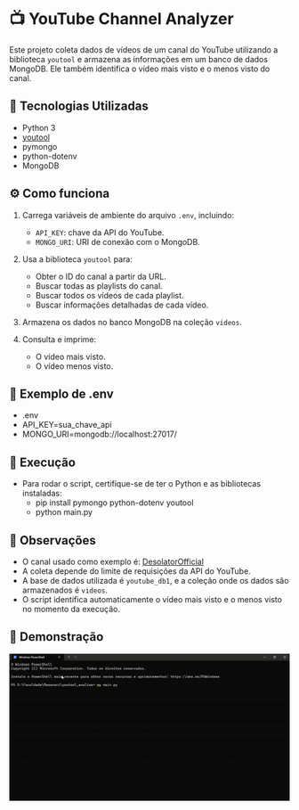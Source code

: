 # 📺 YouTube Channel Analyzer

Este projeto coleta dados de vídeos de um canal do YouTube utilizando a biblioteca `youtool` e armazena as informações em um banco de dados MongoDB. Ele também identifica o vídeo mais visto e o menos visto do canal.

## 🧰 Tecnologias Utilizadas

- Python 3
- [youtool](https://pypi.org/project/youtool/)
- pymongo
- python-dotenv
- MongoDB

## ⚙️ Como funciona

1. Carrega variáveis de ambiente do arquivo `.env`, incluindo:
   - `API_KEY`: chave da API do YouTube.
   - `MONGO_URI`: URI de conexão com o MongoDB.

2. Usa a biblioteca `youtool` para:
   - Obter o ID do canal a partir da URL.
   - Buscar todas as playlists do canal.
   - Buscar todos os vídeos de cada playlist.
   - Buscar informações detalhadas de cada vídeo.

3. Armazena os dados no banco MongoDB na coleção `videos`.

4. Consulta e imprime:
   - O vídeo mais visto.
   - O vídeo menos visto.

## 📝 Exemplo de .env

- .env
- API_KEY=sua_chave_api
- MONGO_URI=mongodb://localhost:27017/

## 📝 Execução

* Para rodar o script, certifique-se de ter o Python e as bibliotecas instaladas:
    - pip install pymongo python-dotenv youtool
    - python main.py

## 📌 Observações

- O canal usado como exemplo é: [DesolatorOfficial](https://www.youtube.com/@DesolatorOfficial)
- A coleta depende do limite de requisições da API do YouTube.
- A base de dados utilizada é `youtube_db1`, e a coleção onde os dados são armazenados é `videos`.
- O script identifica automaticamente o vídeo mais visto e o menos visto no momento da execução.

## 🎥 Demonstração
![Execução da ferramenta](https://raw.githubusercontent.com/VilRL/youtool_analise/main/Gif/execucao.gif)

